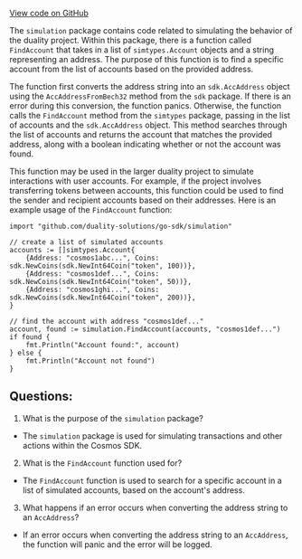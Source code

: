 [View code on GitHub](https://github.com/duality-labs/duality/dex/simulation/simap.go)

The `simulation` package contains code related to simulating the behavior of the duality project. Within this package, there is a function called `FindAccount` that takes in a list of `simtypes.Account` objects and a string representing an address. The purpose of this function is to find a specific account from the list of accounts based on the provided address.

The function first converts the address string into an `sdk.AccAddress` object using the `AccAddressFromBech32` method from the `sdk` package. If there is an error during this conversion, the function panics. Otherwise, the function calls the `FindAccount` method from the `simtypes` package, passing in the list of accounts and the `sdk.AccAddress` object. This method searches through the list of accounts and returns the account that matches the provided address, along with a boolean indicating whether or not the account was found.

This function may be used in the larger duality project to simulate interactions with user accounts. For example, if the project involves transferring tokens between accounts, this function could be used to find the sender and recipient accounts based on their addresses. Here is an example usage of the `FindAccount` function:

```
import "github.com/duality-solutions/go-sdk/simulation"

// create a list of simulated accounts
accounts := []simtypes.Account{
    {Address: "cosmos1abc...", Coins: sdk.NewCoins(sdk.NewInt64Coin("token", 100))},
    {Address: "cosmos1def...", Coins: sdk.NewCoins(sdk.NewInt64Coin("token", 50))},
    {Address: "cosmos1ghi...", Coins: sdk.NewCoins(sdk.NewInt64Coin("token", 200))},
}

// find the account with address "cosmos1def..."
account, found := simulation.FindAccount(accounts, "cosmos1def...")
if found {
    fmt.Println("Account found:", account)
} else {
    fmt.Println("Account not found")
}
```
## Questions: 
 1. What is the purpose of the `simulation` package?
- The `simulation` package is used for simulating transactions and other actions within the Cosmos SDK.

2. What is the `FindAccount` function used for?
- The `FindAccount` function is used to search for a specific account in a list of simulated accounts, based on the account's address.

3. What happens if an error occurs when converting the address string to an `AccAddress`?
- If an error occurs when converting the address string to an `AccAddress`, the function will panic and the error will be logged.
